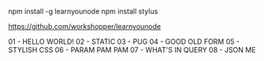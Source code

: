npm install -g learnyounode
npm install stylus

https://github.com/workshopper/learnyounode

01 - HELLO WORLD!
02 - STATIC
03 - PUG
04 - GOOD OLD FORM
05 - STYLISH CSS
06 - PARAM PAM PAM
07 - WHAT'S IN QUERY
08 - JSON ME
